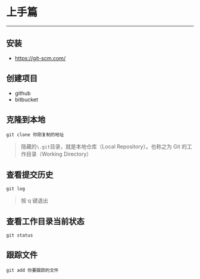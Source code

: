# 上手篇
---

## 安装

- https://git-scm.com/

## 创建项目

- github
- bitbucket

## 克隆到本地

```
git clone 你刚复制的地址
```

> 隐藏的`\.git`目录，就是本地仓库（Local Repository）。也称之为 Git 的工作目录（Working Directory）

## 查看提交历史

```
git log
```

> 按 q 键退出

## 查看工作目录当前状态

```
git status
```

## 跟踪文件

```
git add 你要跟踪的文件
```












